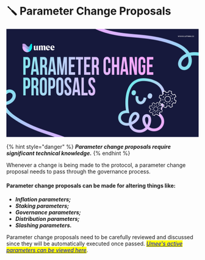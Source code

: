 # 🪛 Parameter Change Proposals

![](<../.gitbook/assets/Parameter Change Proposal.jpg>)

{% hint style="danger" %}
_**Parameter change proposals require significant technical knowledge.**_&#x20;
{% endhint %}

Whenever a change is being made to the protocol, a parameter change proposal needs to pass through the governance process.&#x20;

#### Parameter change proposals can be made for altering things like:

* _**Inflation parameters;**_
* _**Staking parameters;**_
* _**Governance parameters;**_
* _**Distribution parameters;**_
* _**Slashing parameters.**_

Parameter change proposals need to be carefully reviewed and discussed since they will be automatically executed once passed. <mark style="color:blue;"></mark> [_<mark style="color:blue;">Umee's active parameters can be viewed here</mark>_](https://ping.pub/umee).
